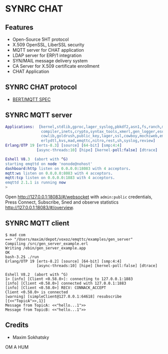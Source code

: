 SYNRC CHAT
==========

Features
--------

* Open-Source 5HT protocol
* X.509 OpenSSL, LiberSSL security
* MQTT server for CHAT application
* LDAP server for ERP/1 integration
* SYN/MAIL message delivery system
* CA Server for X.509 certificate enrollment
* CHAT Application

SYNRC CHAT protocol
-------------------

* [BERT/MQTT SPEC](priv/design/protocol/)

SYNRC MQTT server
-----------------

```erlang
Applications:  [kernel,stdlib,gproc,lager_syslog,pbkdf2,asn1,fs,ranch,mnesia,
                compiler,inets,crypto,syntax_tools,xmerl,gen_logger,esockd,
                cowlib,goldrush,public_key,lager,ssl,cowboy,mochiweb,emqttd,
                erlydtl,kvs,mad,emqttc,nitro,rest,sh,syslog,review]
Erlang/OTP 19 [erts-8.3] [source] [64-bit] [smp:4:4]
              [async-threads:10] [hipe] [kernel-poll:false] [dtrace]

Eshell V8.3  (abort with ^G)
starting emqttd on node 'nonode@nohost'
dashboard:http listen on 0.0.0.0:18083 with 4 acceptors.
mqtt:ws listen on 0.0.0.0:8083 with 4 acceptors.
mqtt:tcp listen on 0.0.0.0:1883 with 4 acceptors.
emqttd 2.1.1 is running now
>
```

Open http://127.0.0.1:18083/#/websocket with `admin:public` credentials,
Press Connect, Subscribe, Sned and observe statistics http://127.0.0.1:18083/#/overview.

SYNRC MQTT client
-----------------

```
$ mad com
==> "/Users/maxim/depot/voxoz/emqttc/examples/gen_server"
Compiling /src/gen_server_example.erl
Writing /ebin/gen_server_example.app
OK
bash-3.2$ ./run
Erlang/OTP 19 [erts-8.2] [source] [64-bit] [smp:4:4]
              [async-threads:10] [hipe] [kernel-poll:false] [dtrace]

Eshell V8.2  (abort with ^G)
1> [info] [Client <0.58.0>]: connecting to 127.0.0.1:1883
[info] [Client <0.58.0>] connected with 127.0.0.1:1883
[info] [Client <0.58.0>] RECV: CONNACK_ACCEPT
Client <0.58.0> is connected
[warning] [simpleClient@127.0.0.1:64618] resubscribe [{<<"TopicA">>,1}]
Message from TopicA: <<"hello...1">>
Message from TopicB: <<"hello...1">>
```

Credits
-------

* Maxim Sokhatsky

OM A HUM
